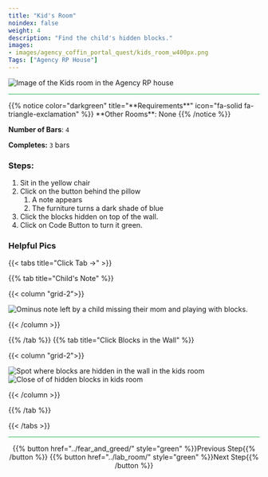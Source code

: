 ```yaml
---
title: "Kid's Room"
noindex: false
weight: 4
description: "Find the child's hidden blocks."
images:
- images/agency_coffin_portal_quest/kids_room_w400px.png
Tags: ["Agency RP House"]
---
```


![Image of the Kids room in the Agency RP house](/images/agency_coffin_portal_quest/kids_room_w400px.png)

<hr style="background-color: #28b44c" size=8>
{{% notice color="darkgreen" title="**Requirements**" icon="fa-solid fa-triangle-exclamation"  %}}
**Other Rooms**: None
{{% /notice %}}

**Number of Bars**: `4`

**Completes:** `3` bars
### Steps:
1. Sit in the yellow chair
1. Click on the button behind the pillow
    1. A note appears
    1. The furniture turns a dark shade of blue
1. Click the blocks hidden on top of the wall.
1. Click on Code Button to turn it green.

### Helpful Pics
{{< tabs title="Click Tab ->" >}}

{{% tab title="Child's Note" %}}

{{< column "grid-2">}}

![Ominus note left by a child missing their mom and playing with blocks.](/images/agency_coffin_portal_quest/kids_room_note_from_child.png)

{{< /column >}}

{{% /tab %}}
{{% tab title="Click Blocks in the Wall" %}}

{{< column "grid-2">}}

![Spot where blocks are hidden in the wall in the kids room](/images/agency_coffin_portal_quest/kids_room_click_blocks_in_wall.png)
![Close of of hidden blocks in kids room](/images/agency_coffin_portal_quest/kids_room_hidden_blocks_in_wall.png)

{{< /column >}}

{{% /tab %}}

{{< /tabs >}}

<hr style="background-color: #28b44c" size=8>

<div align="center">{{% button href="../fear_and_greed/" style="green" %}}Previous Step{{% /button %}} {{% button href="../lab_room/" style="green" %}}Next Step{{% /button %}}</div>
